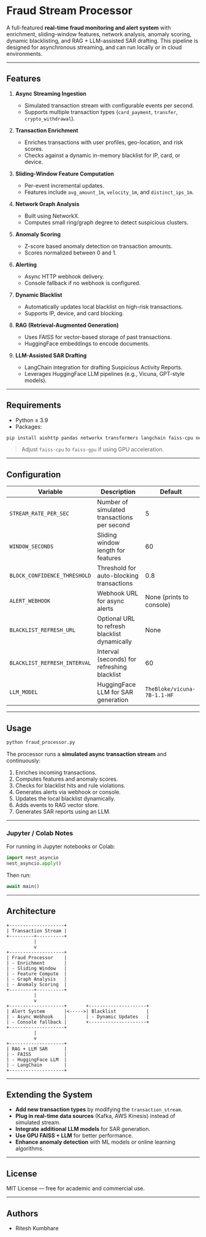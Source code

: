 # Fraud Stream Processor

A full-featured **real-time fraud monitoring and alert system** with enrichment, sliding-window features, network analysis, anomaly scoring, dynamic blacklisting, and RAG + LLM-assisted SAR drafting. This pipeline is designed for asynchronous streaming, and can run locally or in cloud environments.

---

## Features

1. **Async Streaming Ingestion**
   - Simulated transaction stream with configurable events per second.
   - Supports multiple transaction types (`card_payment`, `transfer`, `crypto_withdrawal`).

2. **Transaction Enrichment**
   - Enriches transactions with user profiles, geo-location, and risk scores.
   - Checks against a dynamic in-memory blacklist for IP, card, or device.

3. **Sliding-Window Feature Computation**
   - Per-event incremental updates.
   - Features include `avg_amount_1m`, `velocity_1m`, and `distinct_ips_1m`.

4. **Network Graph Analysis**
   - Built using NetworkX.
   - Computes small ring/graph degree to detect suspicious clusters.

5. **Anomaly Scoring**
   - Z-score based anomaly detection on transaction amounts.
   - Scores normalized between 0 and 1.

6. **Alerting**
   - Async HTTP webhook delivery.
   - Console fallback if no webhook is configured.

7. **Dynamic Blacklist**
   - Automatically updates local blacklist on high-risk transactions.
   - Supports IP, device, and card blocking.

8. **RAG (Retrieval-Augmented Generation)**
   - Uses FAISS for vector-based storage of past transactions.
   - HuggingFace embeddings to encode documents.

9. **LLM-Assisted SAR Drafting**
   - LangChain integration for drafting Suspicious Activity Reports.
   - Leverages HuggingFace LLM pipelines (e.g., Vicuna, GPT-style models).

---

## Requirements

- Python ≥ 3.9
- Packages:

```bash
pip install aiohttp pandas networkx transformers langchain faiss-cpu nest_asyncio torch sentence-transformers
```

> Adjust `faiss-cpu` to `faiss-gpu` if using GPU acceleration.

---

## Configuration

| Variable | Description | Default |
|----------|-------------|---------|
| `STREAM_RATE_PER_SEC` | Number of simulated transactions per second | 5 |
| `WINDOW_SECONDS` | Sliding window length for features | 60 |
| `BLOCK_CONFIDENCE_THRESHOLD` | Threshold for auto-blocking transactions | 0.8 |
| `ALERT_WEBHOOK` | Webhook URL for async alerts | None (prints to console) |
| `BLACKLIST_REFRESH_URL` | Optional URL to refresh blacklist dynamically | None |
| `BLACKLIST_REFRESH_INTERVAL` | Interval (seconds) for refreshing blacklist | 60 |
| `LLM_MODEL` | HuggingFace LLM for SAR generation | `TheBloke/vicuna-7B-1.1-HF` |

---

## Usage

```bash
python fraud_processor.py
```

The processor runs a **simulated async transaction stream** and continuously:

1. Enriches incoming transactions.
2. Computes features and anomaly scores.
3. Checks for blacklist hits and rule violations.
4. Generates alerts via webhook or console.
5. Updates the local blacklist dynamically.
6. Adds events to RAG vector store.
7. Generates SAR reports using an LLM.

---

### Jupyter / Colab Notes

For running in Jupyter notebooks or Colab:

```python
import nest_asyncio
nest_asyncio.apply()
```

Then run:

```python
await main()
```

---

## Architecture

```
+--------------------+
| Transaction Stream |
+---------+----------+
          |
          v
+--------------------+
| Fraud Processor    |
| - Enrichment       |
| - Sliding Window   |
| - Feature Compute  |
| - Graph Analysis   |
| - Anomaly Scoring  |
+---------+----------+
          |
          v
+--------------------+       +---------------------+
| Alert System       |<----->| Blacklist           |
| - Async Webhook    |       | - Dynamic Updates   |
| - Console fallback |       +---------------------+
+--------------------+
          |
          v
+--------------------+
| RAG + LLM SAR      |
| - FAISS            |
| - HuggingFace LLM  |
| - LangChain        |
+--------------------+
```

---

## Extending the System

- **Add new transaction types** by modifying the `transaction_stream`.
- **Plug in real-time data sources** (Kafka, AWS Kinesis) instead of simulated stream.
- **Integrate additional LLM models** for SAR generation.
- **Use GPU FAISS + LLM** for better performance.
- **Enhance anomaly detection** with ML models or online learning algorithms.

---

## License

MIT License — free for academic and commercial use.  

---

## Authors

- Ritesh Kumbhare
